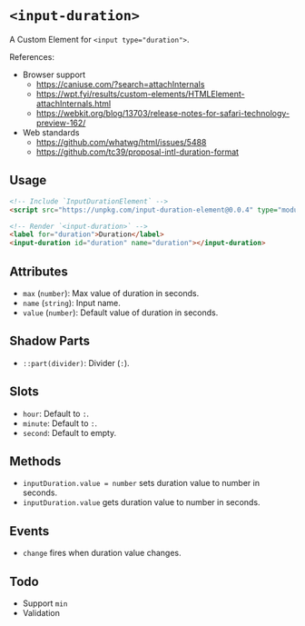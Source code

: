 # `<input-duration>`

A Custom Element for `<input type="duration">`.

References:

- Browser support
  - https://caniuse.com/?search=attachInternals
  - https://wpt.fyi/results/custom-elements/HTMLElement-attachInternals.html
  - https://webkit.org/blog/13703/release-notes-for-safari-technology-preview-162/
- Web standards
  - https://github.com/whatwg/html/issues/5488
  - https://github.com/tc39/proposal-intl-duration-format

## Usage

```html
<!-- Include `InputDurationElement` -->
<script src="https://unpkg.com/input-duration-element@0.0.4" type="module"></script>

<!-- Render `<input-duration>` -->
<label for="duration">Duration</label>
<input-duration id="duration" name="duration"></input-duration>
```

## Attributes

- `max` (`number`): Max value of duration in seconds.
- `name` (`string`): Input name.
- `value` (`number`): Default value of duration in seconds.

## Shadow Parts

- `::part(divider)`: Divider (`:`).

## Slots

- `hour`: Default to `:`.
- `minute`: Default to `:`.
- `second`:  Default to empty.

## Methods

- `inputDuration.value = number` sets duration value to number in seconds.
- `inputDuration.value` gets duration value to number in seconds.

## Events

- `change` fires when duration value changes.

## Todo

- Support `min`
- Validation
